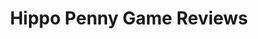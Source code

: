 ---
title: Hippo Penny Game Reviews
layout: scoredetail
permalink: /meta-score/anger-foot
header:
  teaser: /assets/images/anger-foot.jpg
  video:
    id: FVkDc6u_4GQ
    provider: youtube
---